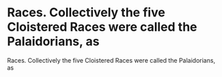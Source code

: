 # Races. Collectively the five Cloistered Races were called the Palaidorians, as

Races. Collectively the five Cloistered Races were called the Palaidorians, as
